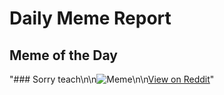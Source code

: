 # Daily Meme Report

## Meme of the Day
"### Sorry teach\n\n![Meme](https://i.redd.it/tms4ydg0yajf1.gif)\n\n[View on Reddit](https://redd.it/1mrjncb)"
